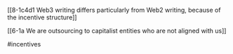 [[8-1c4d1 Web3 writing differs particularly from Web2 writing, because of the incentive structure]]



[[6-1a We are outsourcing to capitalist entities who are not aligned with us]]

#incentives